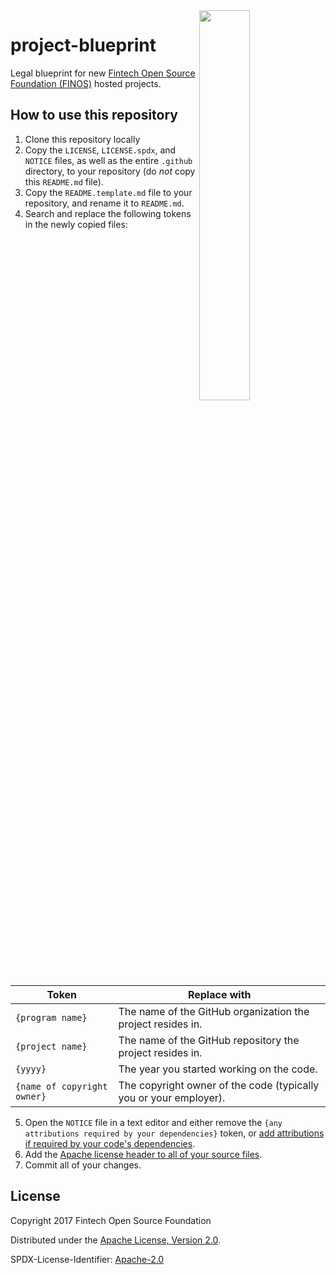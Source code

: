 <img align="right" width="40%" src="https://www.finos.org/hubfs/FINOS/finos-logo/FINOS_Icon_Wordmark_Name_RGB_horizontal.png">

# project-blueprint

Legal blueprint for new [Fintech Open Source Foundation (FINOS)](https://www.finos.org/) hosted projects.

## How to use this repository

1. Clone this repository locally
2. Copy the `LICENSE`, `LICENSE.spdx`, and `NOTICE` files, as well as the entire `.github` directory, to your repository (do _not_ copy this `README.md` file).
3. Copy the `README.template.md` file to your repository, and rename it to `README.md`.
4. Search and replace the following tokens in the newly copied files:

  | Token                       | Replace with                                                      |
  | --------------------------- | ----------------------------------------------------------------- |
  | `{program name}`            | The name of the GitHub organization the project resides in.       |
  | `{project name}`            | The name of the GitHub repository the project resides in.         |
  | `{yyyy}`                    | The year you started working on the code.                         |
  | `{name of copyright owner}` | The copyright owner of the code (typically you or your employer). |

5. Open the `NOTICE` file in a text editor and either remove the `{any attributions required by your dependencies}` token, or [add attributions if required by your code's dependencies](https://finosfoundation.atlassian.net/wiki/spaces/FINOS/pages/75530255/License+Categories).
6. Add the [Apache license header to all of your source files](https://www.apache.org/licenses/LICENSE-2.0.html#apply).
7. Commit all of your changes.

## License

Copyright 2017 Fintech Open Source Foundation

Distributed under the [Apache License, Version 2.0](http://www.apache.org/licenses/LICENSE-2.0).

SPDX-License-Identifier: [Apache-2.0](https://spdx.org/licenses/Apache-2.0)

